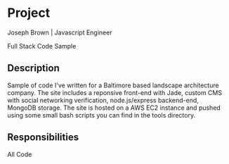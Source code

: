 # Project

Joseph Brown | Javascript Engineer

Full Stack Code Sample

## Description

Sample of code I've written for a Baltimore based landscape architecture company. The site includes a reponsive front-end with Jade, custom CMS with social networking verification, node.js/express backend-end, MongoDB storage. The site is hosted on a AWS EC2 instance and pushed using some small bash scripts you can find in the tools directory.

## Responsibilities

All Code
